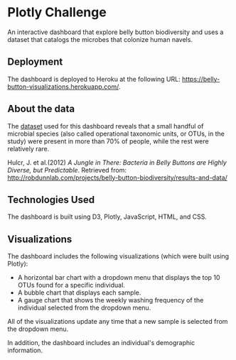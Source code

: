# Plotly Challenge

An interactive dashboard that explore belly button biodiversity and uses a dataset that catalogs the microbes that colonize human navels.

## Deployment

The dashboard is deployed to Heroku at the following URL: <https://belly-button-visualizations.herokuapp.com/>.

## About the data

The [dataset](./samples.json) used for this dashboard reveals that a small handful of microbial species (also called operational taxonomic units, or OTUs, in the study) were present in more than 70% of people, while the rest were relatively rare.

Hulcr, J. et al.(2012) *A Jungle in There: Bacteria in Belly Buttons are Highly Diverse, but Predictable*. Retrieved from: http://robdunnlab.com/projects/belly-button-biodiversity/results-and-data/

## Technologies Used

The dashboard is built using D3, Plotly, JavaScript, HTML, and CSS.

## Visualizations

The dashboard includes the following visualizations (which were built using Plotly):

* A horizontal bar chart with a dropdown menu that displays the top 10 OTUs found for a specific individual.
* A bubble chart that displays each sample.
* A gauge chart that shows the weekly washing frequency of the individual selected from the dropdown menu.

All of the visualizations update any time that a new sample is selected from the dropdown menu.

In addition, the dashboard includes an individual's demographic information.